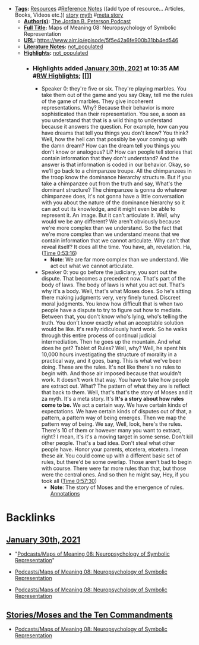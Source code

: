 - **[Tags](<../Tags.md>):** [Resources](<../Resources.md>) #[Reference Notes](<../Reference Notes.md>) ((add type of resource... Articles, Books, Videos etc.)) [story](<../story.md>) [myth](<../myth.md>) #[meta story](<../meta story.md>)
    - **[Author(s)](<../Author(s).md>):** [The Jordan B. Peterson Podcast](<../The Jordan B. Peterson Podcast.md>)
    - **[Full Title](<../Full Title.md>):** Maps of Meaning 08: Neuropsychology of Symbolic Representation
    - **[URL](<../URL.md>):** https://www.airr.io/episode/5f5e42a6fe900b31bb4ed546
    - **[Literature Notes](<../Literature Notes.md>):** [not_populated](<../not_populated.md>)
    - **[Highlights](<../Highlights.md>):** [not_populated](<../not_populated.md>)
        - ### Highlights added [January 30th, 2021](<../January 30th, 2021.md>) at 10:35 AM #[RW Highlights](<../RW Highlights.md>); [[]]
            - Speaker 0: they're five or six. They're playing marbles. You take them out of the game and you say Okay, tell me the rules of the game of marbles. They give incoherent representations. Why? Because their behavior is more sophisticated than their representation. You see, a soon as you understand that that is a wild thing to understand because it answers the question. For example, how can you have dreams that tell you things you don't know? You think? Well, how the hell can that possibly be your coming up with the damn dream? How can the dream tell you things you don't know or analogous? Li? How can people tell stories that contain information that they don't understand? And the answer is that information is coded in our behavior. Okay, so we'll go back to a chimpanzee troupe. All the chimpanzees in the troop know the dominance hierarchy structure. But if you take a chimpanzee out from the truth and say, What's the dominant structure? The chimpanzee is gonna do whatever chimpanzee does, it's not gonna have a little conversation with you about the nature of the dominance hierarchy so it can act out its knowledge, and it might even be able to represent it. An image. But it can't articulate it. Well, why would we be any different? We aren't obviously because we're more complex than we understand. So the fact that we're more complex than we understand means that we contain information that we cannot articulate. Why can't that reveal itself? It does all the time. You have, ah, revelation. Ha, ([Time 0:53:16](https://www.airr.io/quote/601569d5030ce3303c173e15))
                - **Note**: We are far more complex than we understand. We act out what we cannot articulate.
            - Speaker 0: you go before the judiciary, you sort out the dispute. That becomes a precedent now. That's part of the body of laws. The body of laws is what you act out. That's why it's a body. Well, that's what Moses does. So he's sitting there making judgments very, very finely tuned. Discreet moral judgments. You know how difficult that is when two people have a dispute to try to figure out how to mediate. Between that, you don't know who's lying, who's telling the truth. You don't know exactly what an acceptable solution would be like. It's really ridiculously hard work. So he walks through this entire process of continual judicial intermediation. Then he goes up the mountain. And what does he get? Tablet of Rules? Well, why? Well, he spent his 10,000 hours investigating the structure of morality in a practical way, and it goes, bang. This is what we've been doing. These are the rules. It's not like there's no rules to begin with. And those air imposed because that wouldn't work. It doesn't work that way. You have to take how people are extract out. What? The pattern of what they are is reflect that back to them. Well, that's that's the story of Moses and it za myth. It's a meta story. It's **It's a story about how rules come to be.** We act a certain way. We have certain kinds of expectations. We have certain kinds of disputes out of that, a pattern, a pattern way of being emerges. Then we map the pattern way of being. We say, Well, look, here's the rules. There's 10 of them or however many you want to extract, right? I mean, it's it's a moving target in some sense. Don't kill other people. That's a bad idea. Don't steal what other people have. Honor your parents, etcetera, etcetera. I mean these air. You could come up with a different basic set of rules, but there'd be some overlap. Those aren't bad to begin with course. There were far more rules than that, but those were the central ones. And so then he might say, Hey, if you took all ([Time 0:57:30](https://www.airr.io/quote/60156b5e030ce34c06173e4e))
                - **Note**: The story of Moses and the emergence of rules. [Annotations](<../Annotations.md>)

# Backlinks
## [January 30th, 2021](<January 30th, 2021.md>)
- "[Podcasts/Maps of Meaning 08: Neuropsychology of Symbolic Representation](<../Podcasts/Maps of Meaning 08: Neuropsychology of Symbolic Representation.md>)"

- [Podcasts/Maps of Meaning 08: Neuropsychology of Symbolic Representation](<../Podcasts/Maps of Meaning 08: Neuropsychology of Symbolic Representation.md>)

- [Podcasts/Maps of Meaning 08: Neuropsychology of Symbolic Representation](<../Podcasts/Maps of Meaning 08: Neuropsychology of Symbolic Representation.md>)

## [Stories/Moses and the Ten Commandments](<Stories/Moses and the Ten Commandments.md>)
- [Podcasts/Maps of Meaning 08: Neuropsychology of Symbolic Representation](<../Podcasts/Maps of Meaning 08: Neuropsychology of Symbolic Representation.md>)

